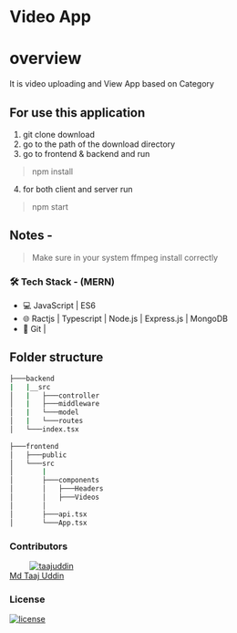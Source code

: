 # Video App

# overview

It is video uploading and View App based on Category

## For use this application
1. git clone download
2. go to the path of the download directory
3. go to frontend & backend and run
>npm install
4. for both client and server run
>npm start

## Notes -
 > Make sure in your system ffmpeg install correctly


### 🛠 Tech Stack - (MERN)

- 💻 JavaScript | ES6
- 🌐 Ractjs | Typescript | Node.js | Express.js | MongoDB
- 🔧 Git |


## Folder structure

```bash
├───backend
|   |__src
│   |   ├───controller
│   |   ├───middleware
│   |   └───model
│   |   └───routes
│   └───index.tsx
    
├───frontend
│   ├───public
│   └───src
│       |
│       ├───components
│       │   ├───Headers
│       │   ├───Videos  
│       │   
│       ├───api.tsx
│       └───App.tsx          
```

### Contributors

&nbsp;&nbsp;&nbsp;&nbsp;&nbsp;&nbsp;&nbsp;&nbsp;&nbsp;<a href="https://github.com/taajuddin"><img src="https://avatars3.githubusercontent.com/u?s=40" alt="taajuddin" /></a></br>
[Md Taaj Uddin](https://github.com/taajuddin)

### License

[![license](https://img.shields.io/badge/license-MIT-green?style=flat-square)](https://github.com/taajuddin/CRUX-STATION/blob/master/LICENSE)

